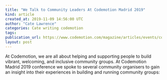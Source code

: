 ```yaml
---
title: "We Talk to Community Leaders At Codemotion Madrid 2019"
kind: article
created_at: 2019-11-09 14:56:00 UTC
author: "Cate Lawrence"
categories: Cate writing codemotion
tags: 
publication_url: https://www.codemotion.com/magazine/articles/events/community-leaders/
layout: post
---
```

At Codemotion, we are all about helping and supporting people to build vibrant, welcoming, and inclusive community groups. At Codemotion Madrid 2019 conference we spoke to several community organisers to gain an insight into their experiences in building and running community groups:

